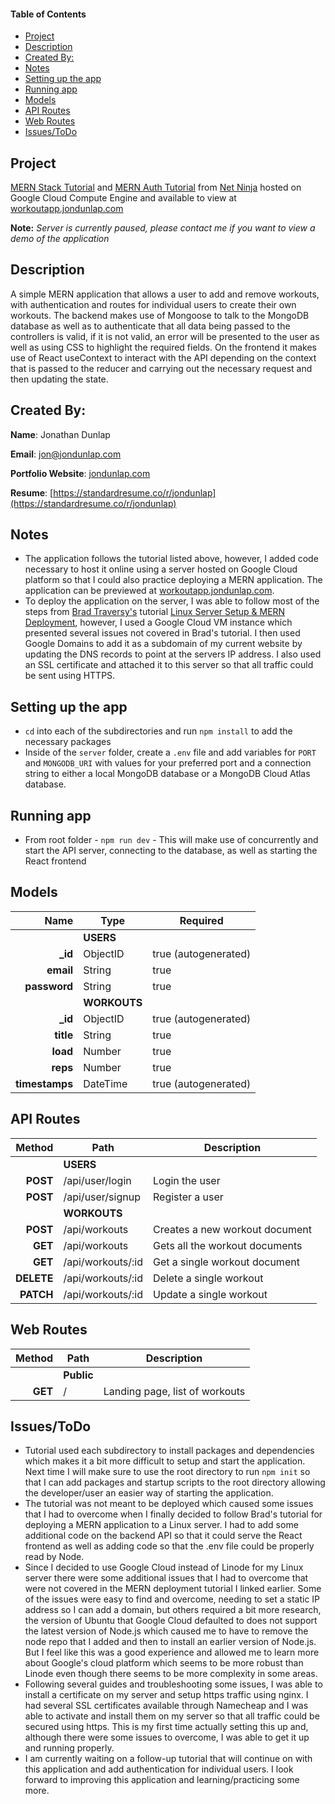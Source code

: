 #### Table of Contents

- [Project](#project)
- [Description](#description)
- [Created By:](#created-by)
- [Notes](#notes)
- [Setting up the app](#setting-up-the-app)
- [Running app](#running-app)
- [Models](#models)
- [API Routes](#api-routes)
- [Web Routes](#web-routes)
- [Issues/ToDo](#issuestodo)

## Project

[MERN Stack Tutorial](https://www.youtube.com/playlist?list=PL4cUxeGkcC9iJ_KkrkBZWZRHVwnzLIoUE) and [MERN Auth Tutorial](https://www.youtube.com/playlist?list=PL4cUxeGkcC9g8OhpOZxNdhXggFz2lOuCT) from [Net Ninja](https://www.youtube.com/c/TheNetNinja) hosted on Google Cloud Compute Engine and available to view at [workoutapp.jondunlap.com](https://workoutapp.jondunlap.com)

**Note:** _Server is currently paused, please contact me if you want to view a demo of the application_

## Description

A simple MERN application that allows a user to add and remove workouts, with authentication and routes for individual users to create their own workouts. The backend makes use of Mongoose to talk to the MongoDB database as well as to authenticate that all data being passed to the controllers is valid, if it is not valid, an error will be presented to the user as well as using CSS to highlight the required fields. On the frontend it makes use of React useContext to interact with the API depending on the context that is passed to the reducer and carrying out the necessary request and then updating the state.

## Created By:

**Name**: Jonathan Dunlap

**Email**: [jon@jondunlap.com](mailto:jon@jondunlap.com)

**Portfolio Website**: [jondunlap.com](https://jondunlap.com)

**Resume**: [https://standardresume.co/r/jondunlap](https://standardresume.co/r/jondunlap)

## Notes

- The application follows the tutorial listed above, however, I added code necessary to host it online using a server hosted on Google Cloud platform so that I could also practice deploying a MERN application. The application can be previewed at [workoutapp.jondunlap.com](https://workoutapp.jondunlap.com).
- To deploy the application on the server, I was able to follow most of the steps from [Brad Traversy's](https://www.youtube.com/c/TraversyMedia) tutorial [Linux Server Setup & MERN Deployment](https://www.youtube.com/watch?v=7aRjGIhwyQM), however, I used a Google Cloud VM instance which presented several issues not covered in Brad's tutorial. I then used Google Domains to add it as a subdomain of my current website by updating the DNS records to point at the servers IP address. I also used an SSL certificate and attached it to this server so that all traffic could be sent using HTTPS.

## Setting up the app

- `cd` into each of the subdirectories and run `npm install` to add the necessary packages
- Inside of the `server` folder, create a `.env` file and add variables for `PORT` and `MONGODB_URI` with values for your preferred port and a connection string to either a local MongoDB database or a MongoDB Cloud Atlas database.

## Running app

- From root folder - `npm run dev` - This will make use of concurrently and start the API server, connecting to the database, as well as starting the React frontend

## Models

|           Name | Type         | Required             |
| -------------: | ------------ | -------------------- |
|                | **USERS**    |                      |
|       **\_id** | ObjectID     | true (autogenerated) |
|      **email** | String       | true                 |
|   **password** | String       | true                 |
|                | **WORKOUTS** |                      |
|       **\_id** | ObjectID     | true (autogenerated) |
|      **title** | String       | true                 |
|       **load** | Number       | true                 |
|       **reps** | Number       | true                 |
| **timestamps** | DateTime     | true (autogenerated) |

## API Routes

|     Method | Path              | Description                    |
| ---------: | ----------------- | ------------------------------ |
|            | **USERS**         |                                |
|   **POST** | /api/user/login   | Login the user                 |
|   **POST** | /api/user/signup  | Register a user                |
|            | **WORKOUTS**      |                                |
|   **POST** | /api/workouts     | Creates a new workout document |
|    **GET** | /api/workouts     | Gets all the workout documents |
|    **GET** | /api/workouts/:id | Get a single workout document  |
| **DELETE** | /api/workouts/:id | Delete a single workout        |
|  **PATCH** | /api/workouts/:id | Update a single workout        |

## Web Routes

|  Method | Path       | Description                    |
| ------: | ---------- | ------------------------------ |
|         | **Public** |                                |
| **GET** | /          | Landing page, list of workouts |

## Issues/ToDo

- Tutorial used each subdirectory to install packages and dependencies which makes it a bit more difficult to setup and start the application. Next time I will make sure to use the root directory to run `npm init` so that I can add packages and startup scripts to the root directory allowing the developer/user an easier way of starting the application.
- The tutorial was not meant to be deployed which caused some issues that I had to overcome when I finally decided to follow Brad's tutorial for deploying a MERN application to a Linux server. I had to add some additional code on the backend API so that it could serve the React frontend as well as adding code so that the .env file could be properly read by Node.
- Since I decided to use Google Cloud instead of Linode for my Linux server there were some additional issues that I had to overcome that were not covered in the MERN deployment tutorial I linked earlier. Some of the issues were easy to find and overcome, needing to set a static IP address so I can add a domain, but others required a bit more research, the version of Ubuntu that Google Cloud defaulted to does not support the latest version of Node.js which caused me to have to remove the node repo that I added and then to install an earlier version of Node.js. But I feel like this was a good experience and allowed me to learn more about Google's cloud platform which seems to be more robust than Linode even though there seems to be more complexity in some areas.
- Following several guides and troubleshooting some issues, I was able to install a certificate on my server and setup https traffic using nginx. I had several SSL certificates available through Namecheap and I was able to activate and install them on my server so that all traffic could be secured using https. This is my first time actually setting this up and, although there were some issues to overcome, I was able to get it up and running properly.
- I am currently waiting on a follow-up tutorial that will continue on with this application and add authentication for individual users. I look forward to improving this application and learning/practicing some more.
